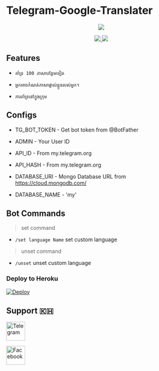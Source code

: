 # Telegram-Google-Translater

<p align="center">
  <a href="https://www.python.org">
    <img src="https://www.python.org/static/img/python-logo.png">

  </a>
</p>
</p>

</p>
<p align="center">
  <a href="https://github.com/Simchanden/Telegram-Google-Translater/stargazers">
     <img src="https://img.shields.io/github/stars/Simchanden/Telegram-Google-Translater?style=social">

  </a>
  
  <a href="https://github.com/Simchanden/Telegram-Google-Translater/fork">
    <img src="https://img.shields.io/github/forks/Simchanden/Telegram-Google-Translater?label=Fork&style=social">

  </a>  
</p>

## Features

* ```គាំទ្រ 100 ភាសាបន្ថែមទៀត```

* ```អ្នកអាចកំណត់ភាសាផ្ទាល់ខ្លួនរបស់អ្នក។```

* ```ការគាំទ្រនៅក្នុងក្រុម```

## Configs 

* TG_BOT_TOKEN  - Get bot token from @BotFather

* ADMIN         - Your User ID

* API_ID        - From my.telegram.org 

* API_HASH      - From my.telegram.org 

* DATABASE_URI  - Mongo Database URL from https://cloud.mongodb.com/

* DATABASE_NAME  - 'my'

## Bot Commands
> set command
* `/set language Name` set custom language
> unset command
* `/unset` unset custom language

### Deploy to Heroku
[![Deploy](https://www.herokucdn.com/deploy/button.svg)](https://heroku.com/deploy?template=https://github.com/Simchanden/Telegram-Google-Translater)


## Support 🇰🇭

<p align="left">
  <a href="https://t.me/chanden_sim">
    <img alt="Telegram" src ="https://play-lh.googleusercontent.com/ZU9cSsyIJZo6Oy7HTHiEPwZg0m2Crep-d5ZrfajqtsH-qgUXSqKpNA2FpPDTn-7qA5Q=s180-rw" width="50" height="50"/>
  </a>
</p>

<p align="left">
  <a href="https://web.facebook.com/chanden.simm">
    <img alt="Facebook" src ="https://play-lh.googleusercontent.com/ccWDU4A7fX1R24v-vvT480ySh26AYp97g1VrIB_FIdjRcuQB2JP2WdY7h_wVVAeSpg=s180-rw" width="50" height="50"/>
  </a>
</p>

